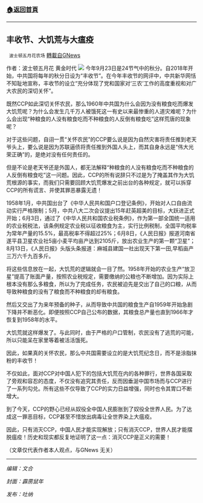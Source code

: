 ###  [:house:返回首頁](https://github.com/ourhimalayas/txt)
---


## 丰收节、大饥荒与大瘟疫
` 波士顿五月花农场` [轉載自GNews](https://gnews.org/zh-hans/1556208/)

作者：波士顿五月花  黄金时代
![](https://assets.gnews.org/wp-content/uploads/2021/09/01.20210926.jpg)
今年9月23日是24节气中的秋分。自2018年开始，中共国将每年的秋分日设为“丰收节”。在今年丰收节的网评中，中共新华网恬不知耻地宣称，丰收节的设立“充分体现了党和国家对‘三农’工作的高度重视和对广大农民的深切关怀”。

既然CCP如此深切关怀农民，那么1960年中共国为什么会因为没有粮食吃而爆发大饥荒呢？为什么会发生几千万人被饿死这一有史以来最惨重的人道灾难呢？为什么会出现“种粮食的人没有粮食吃而不种粮食的人反倒有粮食吃”这样荒唐的现象呢？

对于这些问题，自诩一贯“关怀农民”的CCP要么说是因为自然灾害将责任推到老天爷头上，要么说是因为苏联逼债将责任推到外国人头上，而其自身永远是“伟大光荣正确”的，是绝对没有任何责任的。

但是不论是老天爷还是外国人，都无法解释“种粮食的人没有粮食吃而不种粮食的人反倒有粮食吃”这一问题。因此，CCP的所有说辞只不过是为了掩盖其作为大饥荒根源的事实，而我们只需要回顾大饥荒爆发之前出台的各种规定，就可以拆穿CCP的所有谎言、并使其罪恶暴露无遗！

1958年1月，中共国出台了《中华人民共和国户口登记条例》，开始对人口自由流动实行严格限制；5月，中共八大二次会议提出15年赶英超美的目标，大跃进正式开始；6月3日，通过了《中华人民共和国农业税条例》，作为第一部全国统一适用的农业税税法，该条例规定农业税以征收粮食为主，实行比例税制，全国平均税率为常年产量的15.5%，最高税率不得超过25%；6月8日，《人民日报》报道河南省遂平县卫星农业社5亩小麦平均亩产达到2105斤，放出农业生产的第一颗“卫星”； 8月13日，《人民日报》头版头条报道：麻城县建国一社出现天下第一田,早稻亩产三万六千九百多斤。

将这些信息放在一起，大饥荒的逻辑就会一目了然。1958年开始的农业生产“放卫星”提高了账面产量，按照农业税规定，需要缴纳的公粮也不断增加。因为实际上根本没有那么多粮食，所以为了完成任务，农民被迫先是交出了自己的口粮，从而导致种粮食的没有了粮食而不种粮食的却有粮食。

然后又交出了为来年预备的种子，从而导致中共国的粮食生产自1959年开始急剧下降并不断恶化。即便按照CCP自己公布的数据，其粮食总产量也直到1966年才恢复到1958年的水平。

大饥荒就这样爆发了。与此同时，由于严格的户口管制，农民没有了逃荒的可能，所以只能呆在家里等着被活活饿死。

因此，如果真的关怀农民，那么中共国需要设立的是大饥荒纪念日，而不是涂脂抹粉的丰收节！

不仅如此，面对CCP对中国人犯下的包括大饥荒在内的各种罪行，世界各国采取了旁观和容忍的态度，不仅没有追究其责任，反而因垂涎中国市场而与CCP进行了一系列勾兑。所有这些不仅导致了CCP的实力日益增强，同时也令其胃口不断增大。

到了今天，CCP的野心已经从奴役全中国人民膨胀到了奴役全世界人民。为了达成这一罪恶目标，CCP甚至不惜放出病毒让全世界染上大瘟疫。

因此，只有消灭CCP，中国人民才能实现解放；只有消灭CCP，世界人民才能摆脱瘟疫！历史和现实都反复地证明了这一点：消灭CCP是正义的需要！

（文章仅代表作者本人观点，与GNews 无关）

* * *

*编辑：文合*

*封面：霹雳鼠年*

*发布：吐纳*
